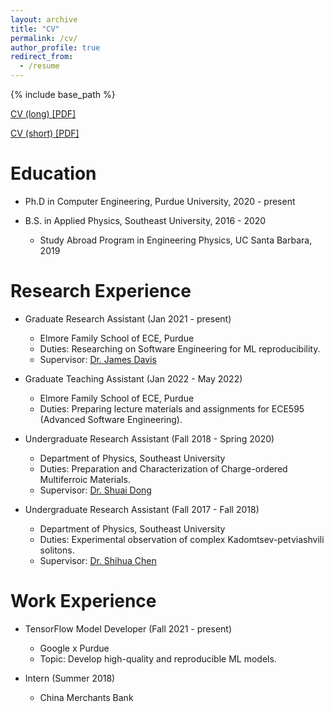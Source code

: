 ```yaml
---
layout: archive
title: "CV"
permalink: /cv/
author_profile: true
redirect_from:
  - /resume
---
```


{% include base_path %}

[CV (long) [PDF]](https://wenxin-jiang.github.io/files/CV.pdf)


[CV (short) [PDF]](https://wenxin-jiang.github.io/files/CV_short.pdf)


Education
======

* Ph.D in Computer Engineering, Purdue University, 2020 - present

* B.S. in Applied Physics, Southeast University, 2016 - 2020
  * Study Abroad Program in Engineering Physics, UC Santa Barbara, 2019

Research Experience
======
* Graduate Research Assistant (Jan 2021 - present)
  * Elmore Family School of ECE, Purdue
  * Duties: Researching on Software Engineering for ML reproducibility.
  * Supervisor: [Dr. James Davis](https://davisjam.github.io/)

* Graduate Teaching Assistant (Jan 2022 - May 2022)
  * Elmore Family School of ECE, Purdue
  * Duties: Preparing lecture materials and assignments for ECE595 (Advanced Software Engineering).

* Undergraduate Research Assistant (Fall 2018 - Spring 2020)
  * Department of Physics, Southeast University
  * Duties: Preparation and Characterization of Charge-ordered Multiferroic Materials.
  * Supervisor: [Dr. Shuai Dong](https://physics.seu.edu.cn/sdong/)

* Undergraduate Research Assistant (Fall 2017 - Fall 2018)
  * Department of Physics, Southeast University
  * Duties: Experimental observation of complex Kadomtsev-petviashvili solitons.
  * Supervisor: [Dr. Shihua Chen](https://physics.seu.edu.cn/2019/0116/c23159a258528/page.htm)

Work Experience
======
* TensorFlow Model Developer (Fall 2021 - present)
  * Google x Purdue
  * Topic: Develop high-quality and reproducible ML models.

* Intern (Summer 2018)
  * China Merchants Bank

  